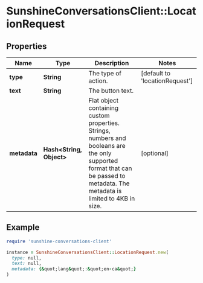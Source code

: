 # SunshineConversationsClient::LocationRequest

## Properties

| Name | Type | Description | Notes |
| ---- | ---- | ----------- | ----- |
| **type** | **String** | The type of action. | [default to &#39;locationRequest&#39;] |
| **text** | **String** | The button text. |  |
| **metadata** | **Hash&lt;String, Object&gt;** | Flat object containing custom properties. Strings, numbers and booleans  are the only supported format that can be passed to metadata. The metadata is limited to 4KB in size.  | [optional] |

## Example

```ruby
require 'sunshine-conversations-client'

instance = SunshineConversationsClient::LocationRequest.new(
  type: null,
  text: null,
  metadata: {&quot;lang&quot;:&quot;en-ca&quot;}
)
```

